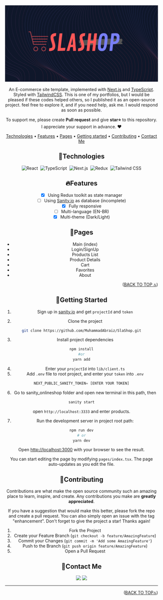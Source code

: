 <div id='top' align="center">

![slash](/public/HeaderSlash.png)

An E-commerce site template, implemented with [Next.js](https://nextjs.org/) and [TypeScript](https://www.typescriptlang.org/). Styled with [TailwindCSS](https://tailwindcss.com/). This is one of my portfolios, but I would be pleased if these codes helped others, so I published it as an open-source project. feel free to explore it, and if you need help, ask me. I would respond as soon as possible.

<p>To support me, please create <strong>Pull request</strong> and give <strong>star⭐</strong> to this repository.<br/>
   I appreciate your support in advance. ❤</p>

<p>

[Technologies](#technologies) •
[Features](#features) •
[Pages](#pages) •
[Getting started](#getting-started) •
[Contributing](#contributing) •
[Contact Me](#contact-me)

## 🔧Technologies

![React](https://img.shields.io/badge/-React-05122A?style=for-the-badge&logo=react)&nbsp;
![TypeScript](https://img.shields.io/badge/-TypeScript-05122A?style=for-the-badge&logo=typescript)&nbsp;
![Next.js](https://img.shields.io/badge/-Next.js-05122A?style=for-the-badge&logo=next.js)&nbsp;
![Redux](https://img.shields.io/badge/-Redux-05122A?style=for-the-badge&logo=redux&logoColor=764ABC)&nbsp;
![Tailwind CSS](https://img.shields.io/badge/-TailwindCSS-05122A?style=for-the-badge&logo=tailwindCSS&logoColor=06B6D4)

## 🔥Features

- [x] Using Redux toolkit as state manager
- [ ] Using [Sanity.io](https://www.sanity.io/) as database (incomplete)
- [x] Fully responsive
- [ ] Multi-language (EN-BR)
- [x] Multi-theme (Dark/Light)

## 📃Pages

- Main (index)
- Login/SignUp
- Products List
- Product Details
- Cart
- Favorites
- About

<p align="right">(<a href="#top">BACK TO TOP 🔝</a>)</p>

## 🚀Getting Started

1. Sign up in [sanity.io](https://www.sanity.io/) and get `projectId` and `token`

2. Clone the project

```bash
git clone https://github.com/MuhammadAbraiz/SlaShop.git
```

3. Install project dependencies

```bash
npm install
#or
yarn add
```

4. Enter your `projectId` into `lib/client.ts`
5. Add `.env` file to root project, and enter your `token` into `.env`

```js
NEXT_PUBLIC_SANITY_TOKEN= [ENTER YOUR TOKEN]
```

6. Go to sanity_onlineshop folder and open new terminal in this path, then

```bash
sanity start
```

open `http://localhost:3333` and enter products.

7. Run the development server in project root path:

```bash
npm run dev
# or
yarn dev
```

Open [http://localhost:3000](http://localhost:3000) with your browser to see the result.

You can start editing the page by modifying `pages/index.tsx`. The page auto-updates as you edit the file.

## 🤝Contributing

Contributions are what make the open source community such an amazing place to learn, inspire, and create. Any contributions you make are **greatly appreciated**.

If you have a suggestion that would make this better, please fork the repo and create a pull request. You can also simply open an issue with the tag "enhancement".
Don't forget to give the project a star! Thanks again!

1. Fork the Project
2. Create your Feature Branch (`git checkout -b feature/AmazingFeature`)
3. Commit your Changes (`git commit -m 'Add some AmazingFeature'`)
4. Push to the Branch (`git push origin feature/AmazingFeature`)
5. Open a Pull Request

## 💬Contact Me

  <p>
    <a href="https://www.linkedin.com/in/muhammad-abraiz/"><img src="https://img.shields.io/badge/-LinkedIn-0077B5?style=flat&logo=Linkedin&logoColor=white"/></a>
    <a href="mailto:muhammadabraiz489@gmail.com"><img src="https://img.shields.io/badge/-Gmail-D14836?style=flat&logo=Gmail&logoColor=white"/></a>
  </p>
  
  <hr/>
  
  <p align="right">(<a href="#top">BACK TO TOP🔝</a>)</p>
